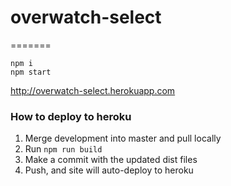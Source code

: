 # overwatch-select
=======
```
npm i
npm start
```
http://overwatch-select.herokuapp.com

### How to deploy to heroku
1. Merge development into master and pull locally
2. Run `npm run build`
3. Make a commit with the updated dist files
4. Push, and site will auto-deploy to heroku
